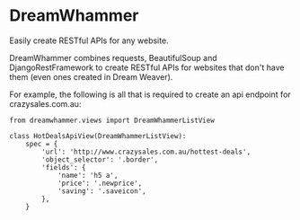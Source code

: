 # DreamWhammer
Easily create RESTful APIs for any website.

DreamWhammer combines requests, BeautifulSoup and DjangoRestFramework to create RESTful APIs for websites that don't have them (even ones created in Dream Weaver).

For example, the following is all that is required to create an api endpoint for crazysales.com.au:

```
from dreamwhammer.views import DreamWhammerListView

class HotDealsApiView(DreamWhammerListView):
    spec = {
        'url': 'http://www.crazysales.com.au/hottest-deals',
        'object_selector': '.border',
        'fields': {
            'name': 'h5 a',
            'price': '.newprice',
            'saving': '.saveicon',
        },
    }
```
